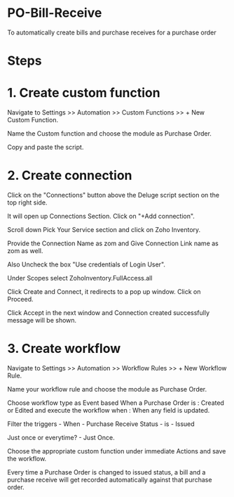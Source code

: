 # PO-Bill-Receive
To automatically create bills and purchase receives for a purchase order
# Steps

# 1. Create custom function
Navigate to Settings >> Automation >> Custom Functions >> + New Custom Function.

Name the Custom function and choose the module as Purchase Order.

Copy and paste the script.

# 2. Create connection 
Click on the "Connections" button above the Deluge script section on the top right side.

It will open up Connections Section. Click on "+Add connection".

Scroll down Pick Your Service section and click on Zoho Inventory.

Provide the Connection Name as zom and Give Connection Link name as zom as well.

Also Uncheck the box "Use credentials of Login User".

Under Scopes select ZohoInventory.FullAccess.all

Click Create and Connect, it redirects to a pop up window. Click on Proceed.

Click Accept in the next window and Connection created successfully message will be shown.

# 3. Create workflow
Navigate to Settings >> Automation >> Workflow Rules >> + New Workflow Rule.

Name your workflow rule and choose the module as Purchase Order.

Choose workflow type as Event based When a Purchase Order is : Created or Edited and execute the workflow when : When any field is updated.

Filter the triggers - When - Purchase Receive Status - is - Issued

Just once or everytime? - Just Once.

Choose the appropriate custom function under immediate Actions and save the workflow.

Every time a Purchase Order is changed to issued status, a bill and a purchase receive will get recorded automatically against that purchase order.
